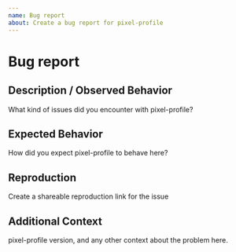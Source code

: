 ```yaml
---
name: Bug report
about: Create a bug report for pixel-profile
---
```


# Bug report

## Description / Observed Behavior

What kind of issues did you encounter with pixel-profile?

## Expected Behavior

How did you expect pixel-profile to behave here?

## Reproduction

Create a shareable reproduction link for the issue

## Additional Context

pixel-profile version, and any other context about the problem here.
